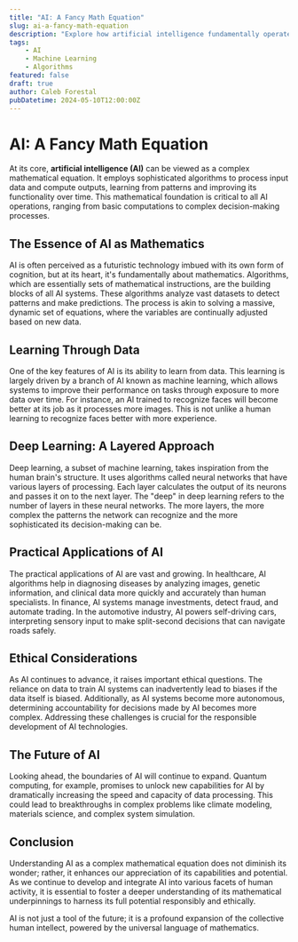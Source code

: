 ```yaml
---
title: "AI: A Fancy Math Equation"
slug: ai-a-fancy-math-equation
description: "Explore how artificial intelligence fundamentally operates as a complex mathematical equation, using algorithms to transform input data into insightful outputs, continuously learning and evolving."
tags: 
    - AI
    - Machine Learning
    - Algorithms
featured: false
draft: true
author: Caleb Forestal
pubDatetime: 2024-05-10T12:00:00Z
---
```


# AI: A Fancy Math Equation

At its core, **artificial intelligence (AI)** can be viewed as a complex mathematical equation. It employs sophisticated algorithms to process input data and compute outputs, learning from patterns and improving its functionality over time. This mathematical foundation is critical to all AI operations, ranging from basic computations to complex decision-making processes.

## The Essence of AI as Mathematics

AI is often perceived as a futuristic technology imbued with its own form of cognition, but at its heart, it's fundamentally about mathematics. Algorithms, which are essentially sets of mathematical instructions, are the building blocks of all AI systems. These algorithms analyze vast datasets to detect patterns and make predictions. The process is akin to solving a massive, dynamic set of equations, where the variables are continually adjusted based on new data.

## Learning Through Data

One of the key features of AI is its ability to learn from data. This learning is largely driven by a branch of AI known as machine learning, which allows systems to improve their performance on tasks through exposure to more data over time. For instance, an AI trained to recognize faces will become better at its job as it processes more images. This is not unlike a human learning to recognize faces better with more experience.

## Deep Learning: A Layered Approach

Deep learning, a subset of machine learning, takes inspiration from the human brain's structure. It uses algorithms called neural networks that have various layers of processing. Each layer calculates the output of its neurons and passes it on to the next layer. The "deep" in deep learning refers to the number of layers in these neural networks. The more layers, the more complex the patterns the network can recognize and the more sophisticated its decision-making can be.

## Practical Applications of AI

The practical applications of AI are vast and growing. In healthcare, AI algorithms help in diagnosing diseases by analyzing images, genetic information, and clinical data more quickly and accurately than human specialists. In finance, AI systems manage investments, detect fraud, and automate trading. In the automotive industry, AI powers self-driving cars, interpreting sensory input to make split-second decisions that can navigate roads safely.

## Ethical Considerations

As AI continues to advance, it raises important ethical questions. The reliance on data to train AI systems can inadvertently lead to biases if the data itself is biased. Additionally, as AI systems become more autonomous, determining accountability for decisions made by AI becomes more complex. Addressing these challenges is crucial for the responsible development of AI technologies.

## The Future of AI

Looking ahead, the boundaries of AI will continue to expand. Quantum computing, for example, promises to unlock new capabilities for AI by dramatically increasing the speed and capacity of data processing. This could lead to breakthroughs in complex problems like climate modeling, materials science, and complex system simulation.

## Conclusion

Understanding AI as a complex mathematical equation does not diminish its wonder; rather, it enhances our appreciation of its capabilities and potential. As we continue to develop and integrate AI into various facets of human activity, it is essential to foster a deeper understanding of its mathematical underpinnings to harness its full potential responsibly and ethically.

AI is not just a tool of the future; it is a profound expansion of the collective human intellect, powered by the universal language of mathematics.